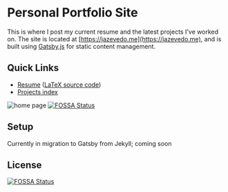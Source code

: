 # Personal Portfolio Site

This is where I post my current resume and the latest projects I've worked on. The site is located at [https://jazevedo.me](https://jazevedo.me), and is built using [Gatsby.js](https://www.gatsbyjs.org/) for static content management.

## Quick Links

- [Resume](https://jazevedo.me/resume) ([LaTeX source code](https://jazevedo.me/resume/source))
- [Projects index](https://jazevedo.me/projects)

![home page](https://i.imgur.com/YRbJ3pu.png)
[![FOSSA Status](https://app.fossa.io/api/projects/git%2Bgithub.com%2Fjazevedo620%2Fjazevedo620.github.io.svg?type=shield)](https://app.fossa.io/projects/git%2Bgithub.com%2Fjazevedo620%2Fjazevedo620.github.io?ref=badge_shield)

## Setup

Currently in migration to Gatsby from Jekyll; coming soon


## License
[![FOSSA Status](https://app.fossa.io/api/projects/git%2Bgithub.com%2Fjazevedo620%2Fjazevedo620.github.io.svg?type=large)](https://app.fossa.io/projects/git%2Bgithub.com%2Fjazevedo620%2Fjazevedo620.github.io?ref=badge_large)
